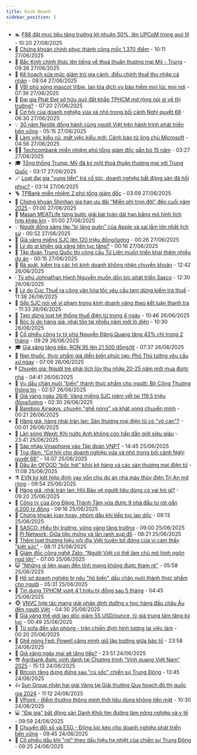 ```yaml
---
title: Kinh Doanh
sidebar_position: 5
---
```


<!-- dantri-kinh-doanh:START -->
- 🏊 [F88 đặt mục tiêu tăng trưởng lợi nhuận 50%, lên UPCoM trong quý III](https://dantri.com.vn/kinh-doanh/f88-dat-muc-tieu-tang-truong-loi-nhuan-50-len-upcom-trong-quy-iii-20250627164217662.htm) - 10:20 27/06/2025
- 🦆 [Chứng khoán chinh phục thành công mốc 1.370 điểm](https://dantri.com.vn/kinh-doanh/chung-khoan-chinh-phuc-thanh-cong-moc-1370-diem-20250627160654089.htm) - 10:11 27/06/2025
- 🦄 [Bắc Kinh chính thức lên tiếng về thoả thuận thương mại Mỹ - Trung](https://dantri.com.vn/kinh-doanh/bac-kinh-chinh-thuc-len-tieng-ve-thoa-thuan-thuong-mai-my-trung-20250627153402431.htm) - 09:38 27/06/2025
- 🌝 [Kế hoạch sửa mức giảm trừ gia cảnh, điều chỉnh thuế thu nhập cá nhân](https://dantri.com.vn/kinh-doanh/ke-hoach-sua-muc-giam-tru-gia-canh-dieu-chinh-thue-thu-nhap-ca-nhan-20250627122002389.htm) - 08:04 27/06/2025
- 💃 [VBI phủ sóng mascot Vibie, lan tỏa dịch vụ bảo hiểm mọi lúc mọi nơi](https://dantri.com.vn/kinh-doanh/vbi-phu-song-mascot-vibie-lan-toa-dich-vu-bao-hiem-moi-luc-moi-noi-20250627142401666.htm) - 07:36 27/06/2025
- 🦏 [Đại gia Phát Đạt sở hữu quỹ đất khắp TPHCM mở rộng nói gì về thị trường?](https://dantri.com.vn/kinh-doanh/dai-gia-phat-dat-so-huu-quy-dat-khap-tphcm-mo-rong-noi-gi-ve-thi-truong-20250627134244771.htm) - 07:20 27/06/2025
- 🦩 [Cơ hội của doanh nghiệp vừa và nhỏ trong bối cảnh Nghị quyết 68](https://dantri.com.vn/kinh-doanh/co-hoi-cua-doanh-nghiep-vua-va-nho-trong-boi-canh-nghi-quyet-68-20250626205044332.htm) - 06:30 27/06/2025
- 💡 [30 năm Nestlé đồng hành cùng người Việt trên hành trình phát triển bền vững](https://dantri.com.vn/kinh-doanh/30-nam-nestle-dong-hanh-cung-nguoi-viet-tren-hanh-trinh-phat-trien-ben-vung-20250627112526783.htm) - 05:15 27/06/2025
- 🌊 [Làm việc kiểu cũ, mất việc kiểu mới: Cảnh báo từ ông chủ Microsoft](https://dantri.com.vn/kinh-doanh/lam-viec-kieu-cu-mat-viec-kieu-moi-canh-bao-tu-ong-chu-microsoft-20250627112822134.htm) - 04:56 27/06/2025
- 🧑‍💻 [Techcombank miễn nhiệm phó tổng giám đốc gắn bó 15 năm](https://dantri.com.vn/kinh-doanh/techcombank-mien-nhiem-pho-tong-giam-doc-gan-bo-15-nam-20250627101532834.htm) - 03:27 27/06/2025
- 🎓 [Tổng thống Trump: Mỹ đã ký một thoả thuận thương mại với Trung Quốc](https://dantri.com.vn/kinh-doanh/tong-thong-trump-my-da-ky-mot-thoa-thuan-thuong-mai-voi-trung-quoc-20250627101241540.htm) - 03:17 27/06/2025
- 🪄 [Loạt đại gia &quot;vung tiền&quot; trả cổ tức, doanh nghiệp bất động sản đã hồi phục?](https://dantri.com.vn/kinh-doanh/loat-dai-gia-vung-tien-tra-co-tuc-doanh-nghiep-bat-dong-san-da-hoi-phuc-20250627074407201.htm) - 03:14 27/06/2025
- 🪜 [TPBank miễn nhiệm 2 phó tổng giám đốc](https://dantri.com.vn/kinh-doanh/tpbank-mien-nhiem-2-pho-tong-giam-doc-20250627095027855.htm) - 03:09 27/06/2025
- 🦄 [Chứng khoán Shinhan gia hạn ưu đãi “Miễn phí trọn đời” đến cuối năm 2025](https://dantri.com.vn/kinh-doanh/chung-khoan-shinhan-gia-han-uu-dai-mien-phi-tron-doi-den-cuoi-nam-2025-20250626230103788.htm) - 01:00 27/06/2025
- 💯 [Masan MEATLife từng bước giải bài toán dài hạn bằng mô hình tích hợp khép kín](https://dantri.com.vn/kinh-doanh/masan-meatlife-tung-buoc-giai-bai-toan-dai-han-bang-mo-hinh-tich-hop-khep-kin-20250618202402365.htm) - 01:00 27/06/2025
- 💡 [Người đồng sáng lập &quot;bị lãng quên&quot; của Apple và sai lầm lớn nhất lịch sử](https://dantri.com.vn/kinh-doanh/nguoi-dong-sang-lap-bi-lang-quen-cua-apple-va-sai-lam-lon-nhat-lich-su-20250625065226318.htm) - 00:52 27/06/2025
- 🧰 [Giá vàng miếng SJC lên 120 triệu đồng/lượng](https://dantri.com.vn/kinh-doanh/gia-vang-mieng-sjc-len-120-trieu-dongluong-20250627010521361.htm) - 00:26 27/06/2025
- 🎊 [Lý do gì khiến giá xăng liên tục tăng?](https://dantri.com.vn/kinh-doanh/ly-do-gi-khien-gia-xang-lien-tuc-tang-20250627062943691.htm) - 00:16 27/06/2025
- 🔭 [Tập đoàn Trung Quốc thi công cầu Tứ Liên muốn triển khai thêm nhiều dự án](https://dantri.com.vn/kinh-doanh/tap-doan-trung-quoc-thi-cong-cau-tu-lien-muon-trien-khai-them-nhieu-du-an-20250626223645669.htm) - 00:15 27/06/2025
- 💼 [Rà soát, kiểm tra các hộ kinh doanh không nhận chuyển khoản](https://dantri.com.vn/kinh-doanh/ra-soat-kiem-tra-cac-ho-kinh-doanh-khong-nhan-chuyen-khoan-20250626190409152.htm) - 12:42 26/06/2025
- 🕯 [Tỷ phú Johnathan Hạnh Nguyễn muốn dồn lực phát triển Sasco](https://dantri.com.vn/kinh-doanh/ty-phu-johnathan-hanh-nguyen-muon-don-luc-phat-trien-sasco-20250626150728365.htm) - 12:30 26/06/2025
- 🫣 [Lý do Cục Thuế ra công văn hỏa tốc yêu cầu tạm dừng kiểm tra thuế](https://dantri.com.vn/kinh-doanh/ly-do-cuc-thue-ra-cong-van-hoa-toc-yeu-cau-tam-dung-kiem-tra-thue-20250626175423223.htm) - 11:38 26/06/2025
- 🤠 [Sếp SJC nói về vi phạm trong kinh doanh vàng theo kết luận thanh tra](https://dantri.com.vn/kinh-doanh/sep-sjc-noi-ve-vi-pham-trong-kinh-doanh-vang-theo-ket-luan-thanh-tra-20250626175657561.htm) - 11:33 26/06/2025
- 🌈 [Tạm dừng loạt hệ thống thuế điện tử trong 4 ngày](https://dantri.com.vn/kinh-doanh/tam-dung-loat-he-thong-thue-dien-tu-trong-4-ngay-20250626172631463.htm) - 10:46 26/06/2025
- 🦅 [Bóc lý do hàng giả, nhái tồn tại nhiều năm mới lộ diện](https://dantri.com.vn/kinh-doanh/boc-ly-do-hang-gia-nhai-ton-tai-nhieu-nam-moi-lo-dien-20250626164639481.htm) - 10:30 26/06/2025
- 🌁 [Cổ phiếu công ty tỷ phú Nguyễn Đăng Quang tăng 43% chỉ trong 2 tháng](https://dantri.com.vn/kinh-doanh/co-phieu-cong-ty-ty-phu-nguyen-dang-quang-tang-43-chi-trong-2-thang-20250626162453421.htm) - 09:29 26/06/2025
- 🎓 [Giá xăng tăng tiếp, RON 95 lên 21.500 đồng/lít](https://dantri.com.vn/kinh-doanh/gia-xang-tang-tiep-ron-95-len-21500-donglit-20250626143535181.htm) - 07:37 26/06/2025
- 📝 [Nạn thuốc, thực phẩm giả diễn biến phức tạp: Phó Thủ tướng yêu cầu xử ngay](https://dantri.com.vn/kinh-doanh/nan-thuoc-thuc-pham-gia-dien-bien-phuc-tap-pho-thu-tuong-yeu-cau-xu-ngay-20250626134344163.htm) - 07:09 26/06/2025
- 🕴 [Chuyên gia: Người trẻ phải tích lũy thu nhập 20-25 năm mới mua được nhà](https://dantri.com.vn/kinh-doanh/chuyen-gia-nguoi-tre-phai-tich-luy-thu-nhap-20-25-nam-moi-mua-duoc-nha-20250626111158494.htm) - 04:41 26/06/2025
- 🧰 [Vụ dầu chăn nuôi &quot;biến&quot; thành thực phẩm cho người: Bộ Công Thương thông tin](https://dantri.com.vn/kinh-doanh/vu-dau-chan-nuoi-bien-thanh-thuc-pham-cho-nguoi-bo-cong-thuong-thong-tin-20250626090431301.htm) - 02:57 26/06/2025
- 🤖 [Giá vàng ngày 26/6: Vàng miếng SJC niêm yết tại 119,5 triệu đồng/lượng](https://dantri.com.vn/kinh-doanh/gia-vang-ngay-266-vang-mieng-sjc-niem-yet-tai-1195-trieu-dongluong-20250626074135533.htm) - 02:30 26/06/2025
- 🤠 [Bamboo Airways, chuyện &quot;ghế nóng&quot; và khát vọng chuyển mình](https://dantri.com.vn/kinh-doanh/bamboo-airways-chuyen-ghe-nong-va-khat-vong-chuyen-minh-20250624112231537.htm) - 00:21 26/06/2025
- 🌮 [Hàng giả, hàng nhái tràn lan: Sàn thương mại điện tử có &quot;vô can&quot;?](https://dantri.com.vn/kinh-doanh/hang-gia-hang-nhai-tran-lan-san-thuong-mai-dien-tu-co-vo-can-20250618173851898.htm) - 00:01 26/06/2025
- 🦄 [Làn sóng Wexit: Khi nước Anh không còn hấp dẫn giới siêu giàu](https://dantri.com.vn/kinh-doanh/lan-song-wexit-khi-nuoc-anh-khong-con-hap-dan-gioi-sieu-giau-20250625230338903.htm) - 23:41 25/06/2025
- 👺 [Sáp nhập Vinaphone vào Tập đoàn VNPT](https://dantri.com.vn/kinh-doanh/sap-nhap-vinaphone-vao-tap-doan-vnpt-20250625211559323.htm) - 14:45 25/06/2025
- 🤗 [Tọa đàm: “Cơ hội cho doanh nghiệp vừa và nhỏ trong bối cảnh Nghị quyết 68”](https://dantri.com.vn/kinh-doanh/toa-dam-co-hoi-cho-doanh-nghiep-vua-va-nho-trong-boi-canh-nghi-quyet-68-20250625210138969.htm) - 14:07 25/06/2025
- 💪 [Dầu ăn OFOOD “bốc hơi” khỏi kệ hàng và các sàn thương mại điện tử](https://dantri.com.vn/kinh-doanh/dau-an-ofood-boc-hoi-khoi-ke-hang-va-cac-san-thuong-mai-dien-tu-20250625164841845.htm) - 11:08 25/06/2025
- ⚗️ [EVN ký kết hiệp định vay vốn cho dự án nhà máy thủy điện Trị An mở rộng](https://dantri.com.vn/kinh-doanh/evn-ky-ket-hiep-dinh-vay-von-cho-du-an-nha-may-thuy-dien-tri-an-mo-rong-20250625163349182.htm) - 09:54 25/06/2025
- 🧠 [Hàng giả, nhái tràn lan: Hội Bảo vệ người tiêu dùng có vai trò gì?](https://dantri.com.vn/kinh-doanh/hang-gia-nhai-tran-lan-hoi-bao-ve-nguoi-tieu-dung-co-vai-tro-gi-20250625152035053.htm) - 09:20 25/06/2025
- 🗽 [Công ty của ông Đặng Thành Tâm vừa được 9 nhà đầu tư rót gần 4.200 tỷ đồng](https://dantri.com.vn/kinh-doanh/cong-ty-cua-ong-dang-thanh-tam-vua-duoc-9-nha-dau-tu-rot-gan-4200-ty-dong-20250625153618202.htm) - 09:16 25/06/2025
- 🫣 [Chứng khoán loay hoay, nhóm dầu khí tiếp tục lao dốc](https://dantri.com.vn/kinh-doanh/chung-khoan-loay-hoay-nhom-dau-khi-tiep-tuc-lao-doc-20250625155257792.htm) - 09:13 25/06/2025
- 🫣 [SASCO: Hiểu thị trường, vững vàng tăng trưởng](https://dantri.com.vn/kinh-doanh/sasco-hieu-thi-truong-vung-vang-tang-truong-20250625143632402.htm) - 09:00 25/06/2025
- 🫣 [Pi Network: Giữa tiệc mừng và lằn ranh sụp đổ](https://dantri.com.vn/kinh-doanh/pi-network-giua-tiec-mung-va-lan-ranh-sup-do-20250625102431809.htm) - 08:21 25/06/2025
- 💂 [Thêm loạt thương hiệu nội địa Việt tuyên bố đóng cửa vì cảm thấy &quot;kiệt sức&quot;](https://dantri.com.vn/kinh-doanh/them-loat-thuong-hieu-noi-dia-viet-tuyen-bo-dong-cua-vi-cam-thay-kiet-suc-20250625101707182.htm) - 08:11 25/06/2025
- 💫 [Giám đốc công nghệ Zalo: “Người Việt có thể làm chủ mô hình ngôn ngữ lớn”](https://dantri.com.vn/kinh-doanh/giam-doc-cong-nghe-zalo-nguoi-viet-co-the-lam-chu-mo-hinh-ngon-ngu-lon-20250625124118535.htm) - 07:00 25/06/2025
- 😺 [&quot;Những gì liên quan đến tính mạng không được tham rẻ&quot;](https://dantri.com.vn/kinh-doanh/nhung-gi-lien-quan-den-tinh-mang-khong-duoc-tham-re-20250625122417241.htm) - 05:58 25/06/2025
- 🦆 [Hồ sơ doanh nghiệp bị nêu &quot;hô biến&quot; dầu chăn nuôi thành thực phẩm cho người](https://dantri.com.vn/kinh-doanh/ho-so-doanh-nghiep-bi-neu-ho-bien-dau-chan-nuoi-thanh-thuc-pham-cho-nguoi-20250625112610286.htm) - 05:31 25/06/2025
- 👀 [Tín dụng TPHCM vượt 4,1 triệu tỷ đồng sau 5 tháng](https://dantri.com.vn/kinh-doanh/tin-dung-tphcm-vuot-41-trieu-ty-dong-sau-5-thang-20250625110427055.htm) - 04:45 25/06/2025
- 🐵 [VNVC hợp tác mang giải pháp dinh dưỡng y học hàng đầu châu Âu đến người Việt](https://dantri.com.vn/kinh-doanh/vnvc-hop-tac-mang-giai-phap-dinh-duong-y-hoc-hang-dau-chau-au-den-nguoi-viet-20250625111422135.htm) - 04:30 25/06/2025
- 🤖 [Giá vàng thế giới lao dốc giảm 55 USD/ounce, tỷ giá trung tâm tăng kỷ lục](https://dantri.com.vn/kinh-doanh/gia-vang-the-gioi-lao-doc-giam-55-usdounce-ty-gia-trung-tam-tang-ky-luc-20250625072820435.htm) - 00:49 25/06/2025
- 💂 [Từ sofa đến văn phòng - trận chiến định hình tương lai việc làm](https://dantri.com.vn/kinh-doanh/tu-sofa-den-van-phong-tran-chien-dinh-hinh-tuong-lai-viec-lam-20250621004417258.htm) - 00:20 25/06/2025
- 🦆 [Ghế nóng Fed: Powell căng mình giữ lập trường giữa bão tố](https://dantri.com.vn/kinh-doanh/ghe-nong-fed-powell-cang-minh-giu-lap-truong-giua-bao-to-20250625062612729.htm) - 23:58 24/06/2025
- 🦅 [Giá xăng ngày mai sẽ tăng tiếp?](https://dantri.com.vn/kinh-doanh/gia-xang-ngay-mai-se-tang-tiep-20250625012504758.htm) - 23:51 24/06/2025
- 😎 [Agribank được vinh danh tại Chương trình “Vinh quang Việt Nam” 2025](https://dantri.com.vn/kinh-doanh/agribank-duoc-vinh-danh-tai-chuong-trinh-vinh-quang-viet-nam-2025-20250624212612656.htm) - 15:13 24/06/2025
- 🐎 [Bitcoin tăng dựng đứng sau &quot;cú sốc&quot; chiến sự Trung Đông](https://dantri.com.vn/kinh-doanh/bitcoin-tang-dung-dung-sau-cu-soc-chien-su-trung-dong-20250624173313306.htm) - 13:45 24/06/2025
- 👍 [Sun Group nhận hai giải Vàng tại Giải thưởng Quy hoạch đô thị quốc gia 2024](https://dantri.com.vn/kinh-doanh/sun-group-nhan-hai-giai-vang-tai-giai-thuong-quy-hoach-do-thi-quoc-gia-2024-20250624174747955.htm) - 11:12 24/06/2025
- 🦒 [VPoint - điểm thưởng thông minh thời tiêu dùng không tiền mặt](https://dantri.com.vn/kinh-doanh/vpoint-diem-thuong-thong-minh-thoi-tieu-dung-khong-tien-mat-20250624170057912.htm) - 10:30 24/06/2025
- 💻 [&quot;Đại gia&quot; bất động sản Danh Khôi tìm đường làm nông nghiệp và y tế](https://dantri.com.vn/kinh-doanh/dai-gia-bat-dong-san-danh-khoi-tim-duong-lam-nong-nghiep-va-y-te-20250624163713444.htm) - 09:59 24/06/2025
- 👺 [Chuyển đổi số và ESG - Động lực kép cho doanh nghiệp phát triển bền vững](https://dantri.com.vn/kinh-doanh/chuyen-doi-so-va-esg-dong-luc-kep-cho-doanh-nghiep-phat-trien-ben-vung-20250624152719039.htm) - 09:45 24/06/2025
- 🧐 [Cổ phiếu dầu khí &quot;rơi&quot; theo dấu hiệu hạ nhiệt của chiến sự Trung Đông](https://dantri.com.vn/kinh-doanh/co-phieu-dau-khi-roi-theo-dau-hieu-ha-nhiet-cua-chien-su-trung-dong-20250624155009203.htm) - 09:25 24/06/2025<!-- dantri-kinh-doanh:END -->
